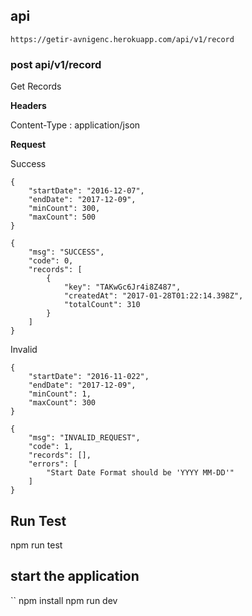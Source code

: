 ## api

```
https://getir-avnigenc.herokuapp.com/api/v1/record
```

### post api/v1/record

Get Records

**Headers**

Content-Type : application/json

**Request**

Success
```
{
	"startDate": "2016-12-07",
	"endDate": "2017-12-09",
	"minCount": 300,
	"maxCount": 500
}
```
```
{
    "msg": "SUCCESS",
    "code": 0,
    "records": [
        {
            "key": "TAKwGc6Jr4i8Z487",
            "createdAt": "2017-01-28T01:22:14.398Z",
            "totalCount": 310
        }
    ]
}
```

Invalid
```
{
	"startDate": "2016-11-022",
	"endDate": "2017-12-09",
	"minCount": 1,
	"maxCount": 300
}
```

```
{
    "msg": "INVALID_REQUEST",
    "code": 1,
    "records": [],
    "errors": [
        "Start Date Format should be 'YYYY MM-DD'"
    ]
}
```
## Run Test


npm run test

## start the application


``
npm install
npm run dev
```


